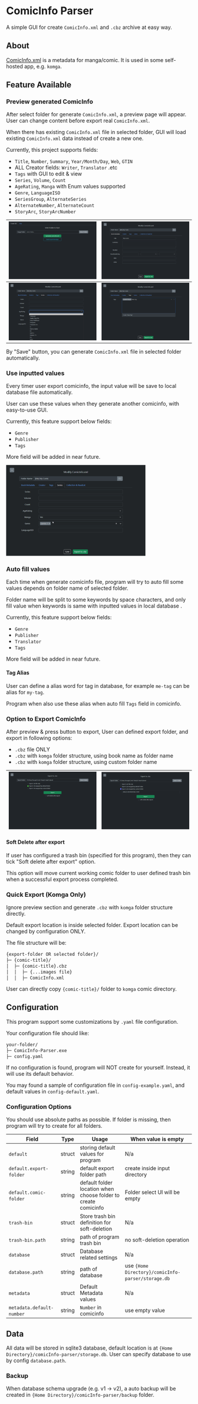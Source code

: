 # ComicInfo Parser

A simple GUI for create `ComicInfo.xml` and `.cbz` archive at easy way.

## About

[ComicInfo.xml](https://anansi-project.github.io/docs/comicinfo/documentation) is a metadata for manga/comic. It is used in some self-hosted app, e.g. `komga`.

## Feature Available

### Preview generated ComicInfo

After select folder for generate `ComicInfo.xml`, a preview page will appear. User can change content before export real `ComicInfo.xml`.

When there has existing `ComicInfo.xml` file in selected folder, GUI will load existing `ComicInfo.xml` data instead of create a new one.

Currently, this project supports fields:

-   `Title`, `Number`, `Summary`, `Year/Month/Day`, `Web`, `GTIN`
-   ALL Creator fields: `Writer`, `Translator` .etc
-   `Tags` with GUI to edit & view
-   `Series`, `Volume`, `Count`
-   `AgeRating`, `Manga` with Enum values supported
-   `Genre`, `LanguageISO`
-   `SeriesGroup`, `AlternateSeries`
-   `AlternateNumber`, `AlternateCount`
-   `StoryArc`, `StoryArcNumber`

| ![Select Folder](screenshots/select.png)    | ![Preview Page](screenshots/input_book.png) |
| ------------------------------------------- | ------------------------------------------- |
| ![Enum Support](screenshots/input_enum.png) | ![Tag View](screenshots/input_tag.png)      |

By "Save" button, you can generate `ComicInfo.xml` file in selected folder automatically.

### Use inputted values

Every timer user export comicinfo, the input value will be save to local database file automatically.

User can use these values when they generate another comicinfo, with easy-to-use GUI.

Currently, this feature support below fields:

-   `Genre`
-   `Publisher`
-   `Tags`

More field will be added in near future.

<img src="screenshots/select_ui_demo.gif" width="75%" height="75%">

### Auto fill values

Each time when generate comicinfo file, program will try to auto fill some values depends on folder name of selected folder.

Folder name will be split to some keywords by space characters, and only fill value when keywords is same with inputted values in local database .

Currently, this feature support below fields:

-   `Genre`
-   `Publisher`
-   `Translator`
-   `Tags`

More field will be added in near future.

#### Tag Alias

User can define a alias word for tag in database, for example `me-tag` can be alias for `my-tag`.

Program when also use these alias when auto fill `Tags` field in comicinfo.

### Option to Export ComicInfo

After preview & press button to export, User can defined export folder, and export in following options:

-   `.cbz` file ONLY
-   `.cbz` with `komga` folder structure, using book name as folder name
-   `.cbz` with `komga` folder structure, using custom folder name

| ![Export UI](screenshots/export.png) | ![Custom Export](screenshots/export_custom.png) |
| ------------------------------------ | ----------------------------------------------- |

#### Soft Delete after export

If user has configured a trash bin (specified for this program), then they can tick "Soft delete after export" option.

This option will move current working comic folder to user defined trash bin when a successful export process completed.

### Quick Export (Komga Only)

Ignore preview section and generate `.cbz` with `komga` folder structure directly.

Default export location is inside selected folder. Export location can be changed by configuration ONLY.

The file structure will be:

```
{export-folder OR selected folder}/
├─ {comic-title}/
│  ├─ {comic-title}.cbz
│  │  ├─ {...images file}
│  │  ├─ ComicInfo.xml
```

User can directly copy `{comic-title}/` folder to `komga` comic directory.

## Configuration

This program support some customizations by `.yaml` file configuration.

Your configuration file should like:

```
your-folder/
├─ ComicInfo-Parser.exe
├─ config.yaml
```

If no configuration is found, program will NOT create for yourself. Instead, it will use its default behavior.

You may found a sample of configuration file in `config-example.yaml`, and default values in `config-default.yaml`.

### Configuration Options

You should use absolute paths as possible. If folder is missing, then program will try to create for all folders.

| Field                     | Type   | Usage                                                          | When value is empty                                |
| ------------------------- | ------ | -------------------------------------------------------------- | -------------------------------------------------- |
| `default`                 | struct | storing default values for program                             | N/a                                                |
| `default.export-folder`   | string | default export folder path                                     | create inside input directory                      |
| `default.comic-folder`    | string | default folder location when choose folder to create comicinfo | Folder select UI will be empty                     |
| `trash-bin`               | struct | Store trash bin definition for soft-deletion                   | N/a                                                |
| `trash-bin.path`          | string | path of program trash bin                                      | no soft-deletion operation                         |
| `database`                | struct | Database related settings                                      | N/a                                                |
| `database.path`           | string | path of database                                               | use `{Home Directory}/comicInfo-parser/storage.db` |
| `metadata`                | struct | Default Metadata values                                        | N/a                                                |
| `metadata.default-number` | string | `Number` in comicinfo                                          | use empty value                                    |

## Data

All data will be stored in sqlite3 database, default location is at `{Home Directory}/comicInfo-parser/storage.db`.
User can specify database to use by config `database.path`.

### Backup

When database schema upgrade (e.g. v1 -> v2), a auto backup will be created in `{Home Directory}/comicInfo-parser/backup` folder.
